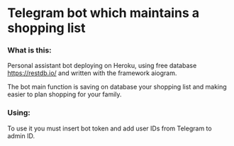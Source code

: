 # Telegram bot which maintains a shopping list

### What is this:

Personal assistant bot deploying on Heroku, using free database https://restdb.io/ and written with the framework aiogram.

The bot main function is saving on database your shopping list and making easier to plan shopping for your family.

### Using:

To use it you must insert bot token and add user IDs from Telegram to admin ID.
